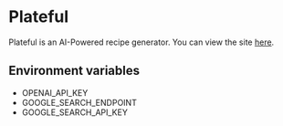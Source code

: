 # Plateful

Plateful is an AI-Powered recipe generator.
You can view the site [here](https://plateful.nichady.me).

## Environment variables
- OPENAI_API_KEY
- GOOGLE_SEARCH_ENDPOINT
- GOOGLE_SEARCH_API_KEY
